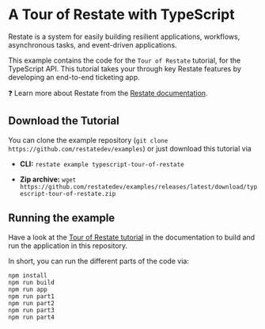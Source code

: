 # A Tour of Restate with TypeScript

Restate is a system for easily building resilient applications, workflows, asynchronous tasks,
and event-driven applications.

This example contains the code for the `Tour of Restate` tutorial, for the TypeScript API.
This tutorial takes your through key Restate features by developing an end-to-end ticketing app.

❓ Learn more about Restate from the [Restate documentation](https://docs.restate.dev).

## Download the Tutorial

You can clone the example repository (`git clone https://github.com/restatedev/examples`) or just download this tutorial via

- **CLI:** `restate example typescript-tour-of-restate`

- **Zip archive:** `wget https://github.com/restatedev/examples/releases/latest/download/typescript-tour-of-restate.zip`

## Running the example

Have a look at the [Tour of Restate tutorial](https://docs.restate.dev/get_started/tour) in the documentation to build and run the application in this repository.

In short, you can run the different parts of the code via:

```
npm install
npm run build
npm run app
npm run part1
npm run part2
npm run part3
npm run part4
```

